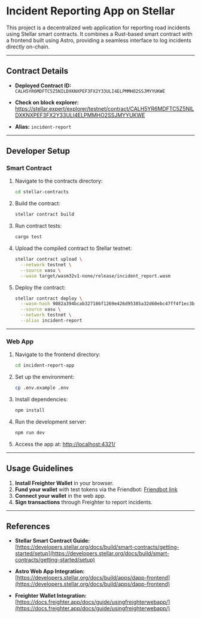 # Incident Reporting App on Stellar

This project is a decentralized web application for reporting road incidents using Stellar smart contracts. It combines a Rust-based smart contract with a frontend built using Astro, providing a seamless interface to log incidents directly on-chain.

---

## Contract Details

* **Deployed Contract ID:** `CALH5YR6MDFTC5Z5NILDXKNXPEF3FX2Y33ULI4ELPMMHO2SSJMYYUKWE`

* **Check on block explorer:** https://stellar.expert/explorer/testnet/contract/CALH5YR6MDFTC5Z5NILDXKNXPEF3FX2Y33ULI4ELPMMHO2SSJMYYUKWE
* **Alias:** `incident-report`

---

## Developer Setup

### Smart Contract

1. Navigate to the contracts directory:

   ```bash
   cd stellar-contracts
   ```

2. Build the contract:

   ```bash
   stellar contract build
   ```

3. Run contract tests:

   ```bash
   cargo test
   ```

4. Upload the compiled contract to Stellar testnet:

   ```bash
   stellar contract upload \
     --network testnet \
     --source vasu \
     --wasm target/wasm32v1-none/release/incident_report.wasm
   ```

5. Deploy the contract:

   ```bash
   stellar contract deploy \
     --wasm-hash 9082a394bcab327186f1269e426d95385a32d60ebc47ff4f1ec3b7fbab897fd7 \
     --source vasu \
     --network testnet \
     --alias incident-report
   ```

---

### Web App

1. Navigate to the frontend directory:

   ```bash
   cd incident-report-app
   ```

2. Set up the environment:

   ```bash
   cp .env.example .env
   ```

3. Install dependencies:

   ```bash
   npm install
   ```

4. Run the development server:

   ```bash
   npm run dev
   ```

5. Access the app at:
   [http://localhost:4321/](http://localhost:4321/)

---

## Usage Guidelines

1. **Install Freighter Wallet** in your browser.
2. **Fund your wallet** with test tokens via the Friendbot:
   [Friendbot link](https://lab.stellar.org/account/fund?$=network$id=testnet&label=Testnet&horizonUrl=https:////horizon-testnet.stellar.org&rpcUrl=https:////soroban-testnet.stellar.org&passphrase=Test%20SDF%20Network%20/;%20September%202015;;)
3. **Connect your wallet** in the web app.
4. **Sign transactions** through Freighter to report incidents.

---

## References

* **Stellar Smart Contract Guide:**
  [https://developers.stellar.org/docs/build/smart-contracts/getting-started/setup](https://developers.stellar.org/docs/build/smart-contracts/getting-started/setup)

* **Astro Web App Integration:**
  [https://developers.stellar.org/docs/build/apps/dapp-frontend](https://developers.stellar.org/docs/build/apps/dapp-frontend)

* **Freighter Wallet Integration:**
  [https://docs.freighter.app/docs/guide/usingfreighterwebapp/](https://docs.freighter.app/docs/guide/usingfreighterwebapp/)


